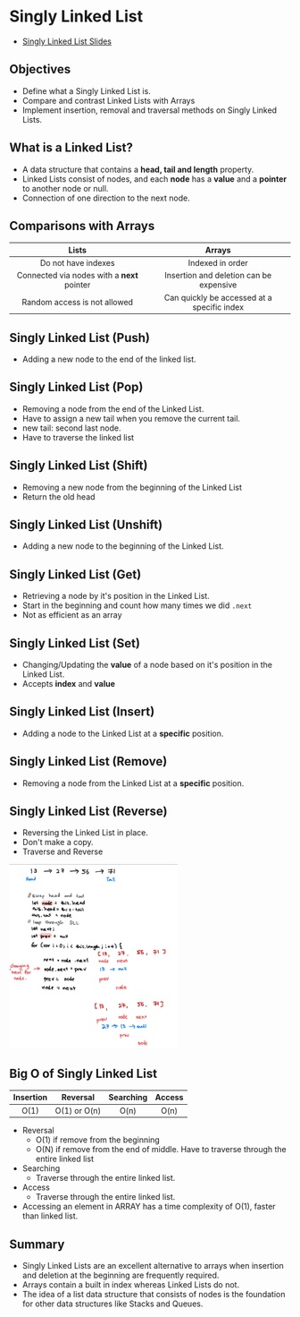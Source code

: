 # Singly Linked List

- [Singly Linked List Slides](https://nlbsg.udemy.com/course/js-algorithms-and-data-structures-masterclass/learn/lecture/8344202#reviews)

## Objectives

- Define what a Singly Linked List is.
- Compare and contrast Linked Lists with Arrays
- Implement insertion, removal and traversal methods on Singly Linked Lists.

## What is a Linked List?

- A data structure that contains a **head, tail and length** property.
- Linked Lists consist of nodes, and each **node** has a **value** and a **pointer** to another node or null.
- Connection of one direction to the next node.

## Comparisons with Arrays

|                    Lists                    |                   Arrays                    |
| :-----------------------------------------: | :-----------------------------------------: |
|             Do not have indexes             |              Indexed in order               |
| Connected via nodes with a **next** pointer |   Insertion and deletion can be expensive   |
|        Random access is not allowed         | Can quickly be accessed at a specific index |

## Singly Linked List (Push)

- Adding a new node to the end of the linked list.

## Singly Linked List (Pop)

- Removing a node from the end of the Linked List.
- Have to assign a new tail when you remove the current tail.
- new tail: second last node.
- Have to traverse the linked list

## Singly Linked List (Shift)

- Removing a new node from the beginning of the Linked List
- Return the old head

## Singly Linked List (Unshift)

- Adding a new node to the beginning of the Linked List.

## Singly Linked List (Get)

- Retrieving a node by it's position in the Linked List.
- Start in the beginning and count how many times we did `.next`
- Not as efficient as an array

## Singly Linked List (Set)

- Changing/Updating the **value** of a node based on it's position in the Linked List.
- Accepts **index** and **value**

## Singly Linked List (Insert)

- Adding a node to the Linked List at a **specific** position.

## Singly Linked List (Remove)

- Removing a node from the Linked List at a **specific** position.

## Singly Linked List (Reverse)

- Reversing the Linked List in place.
- Don't make a copy.
- Traverse and Reverse

<img style="width:60%;" src="./sll-reverse.jpg" alt="Singly Linked List illustration diagram">

## Big O of Singly Linked List

| Insertion |   Reversal    | Searching | Access |
| :-------: | :----------: | :-------: | :----: |
|   O(1)    | O(1) or O(n) |   O(n)    |  O(n)  |

- Reversal
  - O(1) if remove from the beginning
  - O(N) if remove from the end of middle. Have to traverse through the entire linked list
- Searching
  - Traverse through the entire linked list.
- Access
  - Traverse through the entire linked list.
- Accessing an element in ARRAY has a time complexity of O(1), faster than linked list.

## Summary

- Singly Linked Lists are an excellent alternative to arrays when insertion and deletion at the beginning are frequently required.
- Arrays contain a built in index whereas Linked Lists do not.
- The idea of a list data structure that consists of nodes is the foundation for other data structures like Stacks and Queues.
